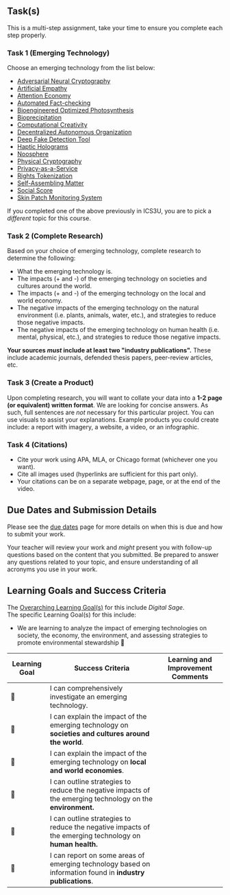 ## Task(s)

This is a multi-step assignment, take your time to ensure you complete each step properly.

### Task 1 (Emerging Technology)
Choose an emerging technology from the list below:
* [Adversarial Neural Cryptography](https://viz.envisioning.io/wgs-ai/?c=tech_BG245qqSK4Euo5HEN)
* [Artificial Empathy](https://viz.envisioning.io/wgs/?c=tech_vSnyipQHrkPz9znZR)
* [Attention Economy](https://viz.envisioning.io/wgs-ai/?c=tech_qKap72iPc32GMoL6a)
* [Automated Fact-checking](https://viz.envisioning.io/wgs-ai/?c=tech_nbTj75AgBXCzGWeqg)
* [Bioengineered Optimized Photosynthesis](https://viz.envisioning.io/wgs-agri/?c=tech_srpgMxWLvQTE6vK5k)
* [Bioprecipitation](https://viz.envisioning.io/wgs-agri/?c=tech_max7Z8ZAShuCfvBSr)
* [Computational Creativity](https://viz.envisioning.io/wgs-ai/?c=tech_MkoDq6PiDWnbEGKCn)
* [Decentralized Autonomous Organization](https://viz.envisioning.io/wgs-ai/?c=tech_33tZAKxvCYxNCx2yi)
* [Deep Fake Detection Tool](https://viz.envisioning.io/wgs-ai/?c=tech_n68jEYvNoobvduoSL)
* [Haptic Holograms](https://viz.envisioning.io/neuromancer/?c=tech_t19)
* [Noosphere](https://viz.envisioning.io/wgs-ai/?c=tech_RPahyPmFNi7eXTniH)
* [Physical Cryptography](https://viz.envisioning.io/wgs-citizenship/?c=tech_SQSyATzx8mES9qAjs)
* [Privacy-as-a-Service](https://viz.envisioning.io/neuromancer/?c=tech_t39)
* [Rights Tokenization](https://viz.envisioning.io/wgs-citizenship/?c=tech_k2jndQY6MAoPdL9oy)
* [Self-Assembling Matter](https://viz.envisioning.io/wgs-ai/?c=tech_ifxetX62kH7TrhsKZ)
* [Social Score](https://viz.envisioning.io/wgs/?c=tech_SZmGFBRuoPzt8onJw)
* [Skin Patch Monitoring System](https://viz.envisioning.io/wgs/?c=tech_sxouf99LW82u5LJDA)

If you completed one of the above previously in ICS3U, you are to pick a _different_ topic for this course.

### Task 2 (Complete Research)
Based on your choice of emerging technology, complete research to determine the following:
* What the emerging technology is.
* The impacts (+ and -) of the emerging technology on societies and cultures around the world.
* The impacts (+ and -) of the emerging technology on the local and world economy.
* The negative impacts of the emerging technology on the natural environment (i.e. plants, animals, water, etc.), and strategies to reduce those negative impacts.
* The negative impacts of the emerging technology on human health (i.e. mental, physical, etc.), and strategies to reduce those negative impacts.

**Your sources _must_ include at least two "industry publications".** These include academic journals, defended thesis papers, peer-review articles, etc.

### Task 3 (Create a Product)
Upon completing research, you will want to collate your data into a **1-2 page (or equivalent) written format**.  We are looking for concise answers.  As such, full sentences are _not_ necessary for this particular project.  You can use visuals to assist your explanations.  Example products you could create include: a report with imagery, a website, a video, or an infographic.

### Task 4 (Citations)
* Cite your work using APA, MLA, or Chicago format (whichever one you want).  
* Cite all images used (hyperlinks are sufficient for this part only).
* Your citations can be on a separate webpage, page, or at the end of the video.

## Due Dates and Submission Details

Please see the [due dates](./Due-Dates-and-Submission-Details) page for more details on when this is due and how to submit your work.

Your teacher will review your work and _might_ present you with follow-up questions based on the content that you submitted.  Be prepared to answer any questions related to your topic, and ensure understanding of all acronyms you use in your work.

## Learning Goals and Success Criteria

The [Overarching Learning Goal(s)](./images/ICS4U.jpg) for this include _Digital Sage_.  
The specific Learning Goal(s) for this include:
  * We are learning to analyze the impact of emerging technologies on society, the economy, the environment, and assessing strategies to promote environmental stewardship &#x1F4D7;

| Learning Goal | Success Criteria  | Learning and Improvement Comments |
| ------------- | ----------------- | --------------------------------- |
| &#x1F4D7;     | I can comprehensively investigate an emerging technology. | |
| &#x1F4D7;     | I can explain the impact of the emerging technology on **societies and cultures around the world**. | |
| &#x1F4D7;     | I can explain the impact of the emerging technology on **local and world economies**. | |
| &#x1F4D7;     | I can outline strategies to reduce the negative impacts of the emerging technology on the **environment.** | |
| &#x1F4D7;     | I can outline strategies to reduce the negative impacts of the emerging technology on **human health.** | |
| &#x1F4D7;     | I can report on some areas of emerging technology based on information found in **industry publications**. | |